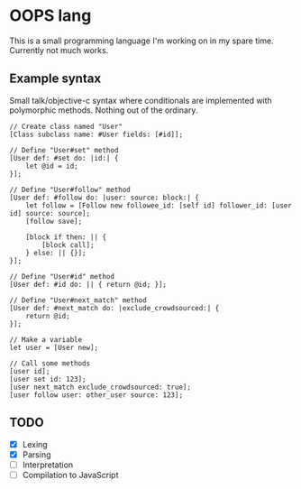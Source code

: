 # OOPS lang

This is a small programming language I'm working on in my spare time. Currently not much works.

## Example syntax

Small talk/objective-c syntax where conditionals are implemented with polymorphic methods. Nothing out of the ordinary.

```
// Create class named "User"
[Class subclass name: #User fields: [#id]];

// Define "User#set" method
[User def: #set do: |id:| {
    let @id = id;
}];

// Define "User#follow" method
[User def: #follow do: |user: source: block:| {
    let follow = [Follow new followee_id: [self id] follower_id: [user id] source: source];
    [follow save];

    [block if then: || {
        [block call];
    } else: || {}];
}];

// Define "User#id" method
[User def: #id do: || { return @id; }];

// Define "User#next_match" method
[User def: #next_match do: |exclude_crowdsourced:| {
    return @id;
}];

// Make a variable
let user = [User new];

// Call some methods
[user id];
[user set id: 123];
[user next_match exclude_crowdsourced: true];
[user follow user: other_user source: 123];
```

## TODO

- [x] Lexing
- [x] Parsing
- [ ] Interpretation
- [ ] Compilation to JavaScript
